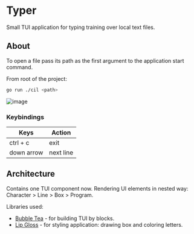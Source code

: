 # Typer

Small TUI application for typing training over local text files.

## About

To open a file pass its path as the first argument to the application start command.

From root of the project:

```sh
go run ./cil <path>
```

![image](https://github.com/user-attachments/assets/8d5946d9-519a-4152-aed1-f66cfd0ad1a4)

### Keybindings

| Keys | Action |
| ---- | ------ |
| ctrl + c | exit |
| down arrow | next line |

## Architecture

Contains one TUI component now. Rendering UI elements in nested way:
Character > Line > Box > Program.

Libraries used:

- [Bubble Tea](https://github.com/charmbracelet/bubbletea) - for building TUI by blocks.
- [Lip Gloss](https://github.com/charmbracelet/lipgloss) - for styling application: drawing box and coloring letters.
